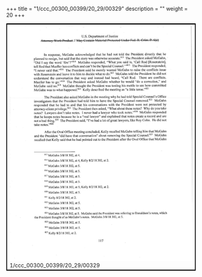 +++
title = "1/ccc_00300_00399/20_29/00329"
description = ""
weight = 20
+++

<table style="border:2px solid black;max-width:800px;max-height:800px;" 
><tr><td>
<img class="center-fit-jpg"
src="/jpg_/jpg_mueller_report_searchable_329.jpg">
1/ccc_00300_00399/20_29/00329
</img></td></tr></table>
